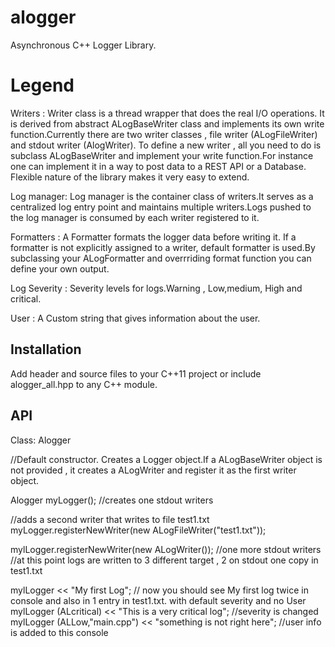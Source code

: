 # alogger
Asynchronous C++ Logger Library.
# Legend
Writers : Writer class is a thread wrapper that does the real I/O operations. It is derived from abstract ALogBaseWriter class and implements its own write function.Currently there are two writer classes , file writer (ALogFileWriter) and stdout writer (AlogWriter). To define a new writer , all you need to do is subclass ALogBaseWriter and implement your write function.For instance one can implement it in a way to post data to a REST API or a Database. Flexible nature of the library makes it very easy to extend.

Log manager: Log manager is the container class of writers.It serves as a centralized log entry point and maintains multiple writers.Logs pushed to the log manager is consumed by each writer registered to it.

Formatters : A Formatter formats the logger data before writing it. If a formatter is not explicitly assigned to a writer, default formatter is used.By subclassing your ALogFormatter and overrriding format function you can define your own output.

Log Severity : Severity levels for logs.Warning , Low,medium, High and critical.

User : A Custom string that gives information about the user.

## Installation
Add header and source files to your C++11 project or include alogger_all.hpp to any C++ module.

## API

Class: Alogger

//Default constructor. Creates a Logger object.If a ALogBaseWriter object is not provided , it creates a ALogWriter and register it as the first writer object.

Alogger myLogger(); //creates one stdout writers

//adds a second writer that writes to file test1.txt
myLogger.registerNewWriter(new ALogFileWriter("test1.txt"));

mylLogger.registerNewWriter(new ALogWriter()); //one more stdout writers
//at this point logs are written to 3 different target , 2 on stdout one copy in test1.txt


mylLogger << "My first Log"; // now you should see My first log twice in console and also in 1 entry in test1.txt. with default severity and no User
mylLogger (ALcritical) << "This is a very critical log"; //severity is changed
mylLogger (ALLow,"main.cpp") << "something is not right here"; //user info is added to this console
